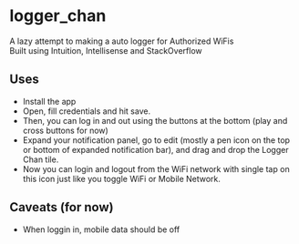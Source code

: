 # logger_chan

A lazy attempt to making a auto logger for Authorized WiFis  
Built using Intuition, Intellisense and StackOverflow

## Uses

- Install the app
- Open, fill credentials and hit save.
- Then, you can log in and out using the buttons at the bottom (play and cross buttons for now)
- Expand your notification panel, go to edit (mostly a pen icon on the top or bottom of expanded notification bar),
and drag and drop the Logger Chan tile.
- Now you can login and logout from the WiFi network with single tap on this icon just like you toggle WiFi or Mobile Network.

## Caveats (for now)

- When loggin in, mobile data should be off
